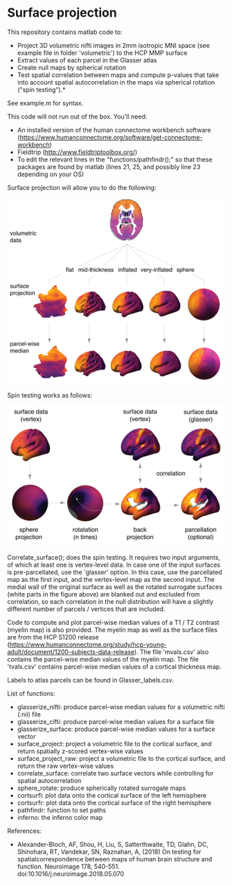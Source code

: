 # Surface projection
 
This repository contains matlab code to:
 - Project 3D volumetric nifti images in 2mm isotropic MNI space (see example file in folder 'volumetric') to the HCP MMP surface
 - Extract values of each parcel in the Glasser atlas 
 - Create null maps by spherical rotation
 - Test spatial correlation between maps and compute p-values      that take into account spatial autocorrelation in the maps via spherical rotation ("spin testing").* 

See example.m for syntax. 

This code will not run out of the box. You'll need: 

 - An installed version of the human connectome workbench software (https://www.humanconnectome.org/software/get-connectome-workbench)
 - Fieldtrip (http://www.fieldtriptoolbox.org/)
 - To edit the relevant lines in the "functions/pathfindr();" so that these packages are found by matlab (lines 21, 25, and possibly line 23 depending on your OS)

Surface projection will allow you to do the following:

<p align="center">
    <img src="https://raw.githubusercontent.com/rudyvdbrink/Surface_projection/master/surface_projection_overview.png" width="600"\>
</p>

Spin testing works as follows:  

<p align="center">
    <img src="https://raw.githubusercontent.com/rudyvdbrink/Surface_projection/master/spin_test_overview.png" width="600"\>
</p>

Correlate_surface(); does the spin testing. It requires two input arguments, of which at least one is vertex-level data. In case one of the input surfaces is pre-parcellated, use the 'glasser' option. In this case, use the parcellated map as the first input, and the vertex-level map as the second input. The medial wall of the original surface as well as the rotated surrogate surfaces (white parts in the figure above) are blanked out and excluded from correlation, so each correlation in the null distribution will have a slightly different number of parcels / vertices that are included.   

Code to compute and plot parcel-wise median values of a T1 / T2 contrast (myelin map) is also provided. The myelin map as well as the surface files are from the HCP S1200 release (https://www.humanconnectome.org/study/hcp-young-adult/document/1200-subjects-data-release). The file 'mvals.csv' also contains the parcel-wise median values of the myelin map. The file 'tvals.csv' contains parcel-wise median values of a cortical thickness map.  

Labels to atlas parcels can be found in Glasser_labels.csv.

List of functions:

 - glasserize_nifti: produce parcel-wise median values for a volumetric nifti (.nii) file
 - glasserize_cifti: produce parcel-wise median values for a surface file
 - glasserize_surface: produce parcel-wise median values for a surface vector
 - surface_project: project a volumetric file to the cortical surface, and return spatially z-scored vertex-wise values 
 - surface_project_raw: project a volumetric file to the cortical surface, and return the raw vertex-wise values
 - correlate_surface: correlate two surface vectors while controlling for spatial autocorrelation
 - sphere_rotate: produce spherically rotated surrogate maps 
 - cortsurfl: plot data onto the cortical surface of the left hemisphere
 - cortsurfr: plot data onto the cortical surface of the right hemisphere
 - pathfindr: function to set paths
 - inferno: the inferno color map

References:

* Alexander-Bloch, AF, Shou, H, Liu, S, Satterthwaite, TD, Glahn, DC, Shinohara, RT, Vandekar, SN, Raznahan, A, (2018) On testing for spatialcorrespondence between maps of human brain structure and function. Neuroimage 178, 540-551. doi:10.1016/j.neuroimage.2018.05.070

